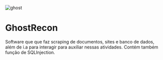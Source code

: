 ![ghost](https://github.com/user-attachments/assets/b8541344-1a33-40d7-97ee-9c8f590c9432)

# GhostRecon
Software que que faz scraping de documentos, sites e banco de dados, além de i.a para interagir para auxiliar nessas atividades. Contém também função de SQLInjection.

